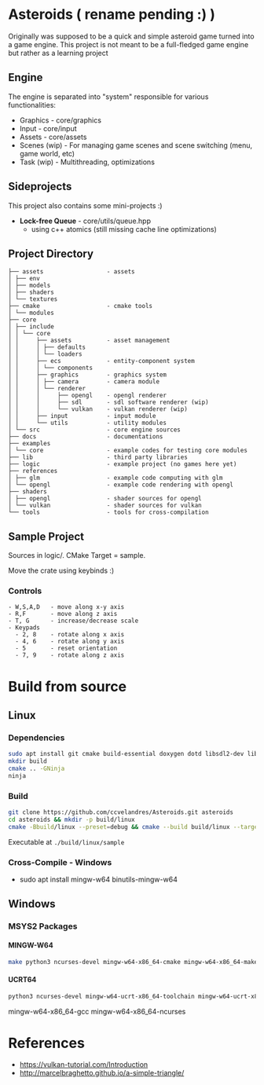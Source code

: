 # Asteroids ( rename pending :) )

Originally was supposed to be a quick and simple asteroid game turned into a game engine. This project is not meant to be a full-fledged game engine but rather as a learning project

## Engine

The engine is separated into "system" responsible for various functionalities:
- Graphics - core/graphics
- Input - core/input
- Assets - core/assets
- Scenes (wip) - For managing game scenes and scene switching (menu, game world, etc)
- Task (wip) - Multithreading, optimizations

## Sideprojects

This project also contains some mini-projects :)
- **Lock-free Queue** - core/utils/queue.hpp
  - using c++ atomics (still missing cache line optimizations)

## Project Directory

```.
├── assets                  - assets
│ ├── env
│ ├── models
│ ├── shaders
│ └── textures
├── cmake                   - cmake tools
│ └── modules
├── core
│ ├── include
│ │ └── core
│ │     ├── assets          - asset management 
│ │     │ ├── defaults
│ │     │ └── loaders
│ │     ├── ecs             - entity-component system
│ │     │ └── components
│ │     ├── graphics        - graphics system
│ │     │ ├── camera        - camera module
│ │     │ └── renderer
│ │     │     ├── opengl    - opengl renderer
│ │     │     ├── sdl       - sdl software renderer (wip)
│ │     │     └── vulkan    - vulkan renderer (wip)
│ │     ├── input           - input module
│ │     └── utils           - utility modules
│ └── src                   - core engine sources
├── docs                    - documentations
├── examples
│ └── core                  - example codes for testing core modules
├── lib                     - third party libraries
├── logic                   - example project (no games here yet)
├── references
│ ├── glm                   - example code computing with glm
│ └── opengl                - example code rendering with opengl 
├── shaders
│ ├── opengl                - shader sources for opengl
│ └── vulkan                - shader sources for vulkan
└── tools                   - tools for cross-compilation
```
## Sample Project

Sources in logic/. CMake Target = sample.

Move the crate using keybinds :)

### Controls

```
- W,S,A,D   - move along x-y axis
- R,F       - move along z axis
- T, G      - increase/decrease scale
- Keypads
  - 2, 8    - rotate along x axis
  - 4, 6    - rotate along y axis
  - 5       - reset orientation
  - 7, 9    - rotate along z axis
```

# Build from source
## Linux

### Dependencies

```bash
sudo apt install git cmake build-essential doxygen dotd libsdl2-dev libsdl2-gfx-dev libsdl2-image-dev libvulkan-dev vulkan-validationlayers libglm-dev libglew-dev libgl-dev libglew-dev libfreetype-dev
mkdir build
cmake .. -GNinja
ninja
```

### Build

```bash
git clone https://github.com/ccvelandres/Asteroids.git asteroids
cd asteroids && mkdir -p build/linux
cmake -Bbuild/linux --preset=debug && cmake --build build/linux --target all --parallel
```

Executable at `./build/linux/sample`


### Cross-Compile - Windows
- sudo apt install mingw-w64 binutils-mingw-w64


## Windows 

### MSYS2 Packages

#### MINGW-W64
```bash
make python3 ncurses-devel mingw-w64-x86_64-cmake mingw-w64-x86_64-make mingw-w64-x86_64-gcc  mingw-w64-x86_64-ninja diffutils bison flex mingw-w64-x86_64-freetype mingw-w64-x86_64-SDL2 mingw-w64-x86_64-SDL2_image mingw-w64-x86_64-nlohmann-json mingw-w64-x86_64-spdlog mingw-w64-x86_64-glm mingw-w64-x86_64-glew mingw-w64-x86_64-fmt
```

#### UCRT64
```bash
python3 ncurses-devel mingw-w64-ucrt-x86_64-toolchain mingw-w64-ucrt-x86_64-cmake mingw-w64-ucrt-x86_64-make mingw-w64-ucrt-x86_64-gcc  mingw-w64-ucrt-x86_64-ninja diffutils bison flex mingw-w64-ucrt-x86_64-freetype mingw-w64-ucrt-x86_64-SDL2 mingw-w64-ucrt-x86_64-SDL2_image mingw-w64-ucrt-x86_64-nlohmann-json mingw-w64-ucrt-x86_64-spdlog mingw-w64-ucrt-x86_64-glm mingw-w64-ucrt-x86_64-glew mingw-w64-ucrt-x86_64-fmt msys2-w32api-runtime
```

mingw-w64-x86_64-gcc mingw-w64-x86_64-ncurses
# References
- https://vulkan-tutorial.com/Introduction
- http://marcelbraghetto.github.io/a-simple-triangle/